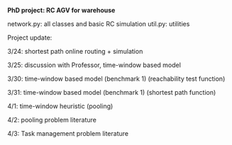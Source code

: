 **PhD project: RC AGV for warehouse**

network.py: all classes and basic RC simulation
util.py: utilities

Project update:

3/24: shortest path online routing + simulation

3/25: discussion with Professor, time-window based model

3/30: time-window based model (benchmark 1) (reachability test function)

3/31: time-window based model (benchmark 1) (shortest path function)

4/1: time-window heuristic (pooling)

4/2: pooling problem literature

4/3: Task management problem literature
